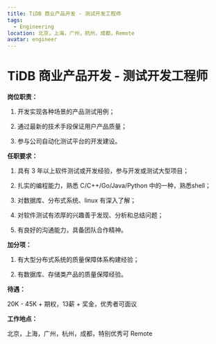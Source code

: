 ```yaml
---
title: TiDB 商业产品开发 - 测试开发工程师
tags:
  - Engineering
location: 北京，上海，广州，杭州，成都，Remote
avatar: engineer
---
```


# TiDB 商业产品开发 - 测试开发工程师

**岗位职责：**

1. 开发实现各种场景的产品测试用例；

2. 通过最新的技术手段保证用户产品质量；

3. 参与公司自动化测试平台的开发建设。



**任职要求：**

1. 具有 3 年以上软件测试或开发经验，参与开发或测试大型项目；

2. 扎实的编程能力，熟悉 C/C++/Go/Java/Python 中的一种，熟悉shell；

3. 对数据库、分布式系统、linux 有深入了解；

4. 对软件测试有浓厚的兴趣善于发现、分析和总结问题；

5. 有良好的沟通能力，具备团队合作精神。

**加分项：**

1. 有大型分布式系统的质量保障体系构建经验；

2. 有数据库、存储类产品的质量保障经验。


**待遇：**

20K - 45K + 期权，13薪 + 奖金，优秀者可面议

**工作地点：**

北京，上海，广州，杭州，成都，特别优秀可 Remote
